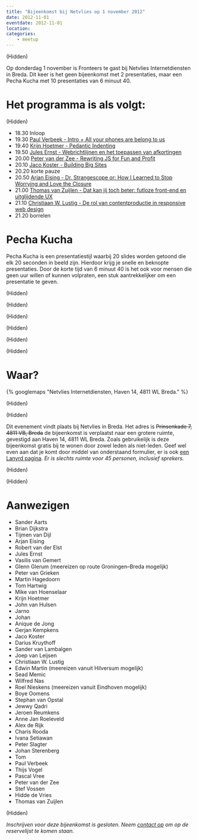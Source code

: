 ```yaml
---
title: "Bijeenkomst bij Netvlies op 1 november 2012"
date: 2012-11-01
eventdate: 2012-11-01
location: 
categories: 
    - meetup
---
```

(Hidden)

Op donderdag 1 november is Fronteers te gast bij Netvlies Internetdiensten in Breda. Dit keer is het geen bijeenkomst met 2 presentaties, maar een Pecha Kucha met 10 presentaties van 6 minuut 40.

# Het programma is als volgt:

(Hidden)

* 18.30 Inloop
* 19.30 [Paul Verbeek - Intro + All your phones are belong to us](/bijeenkomsten/2012/netvlies/all-your-phones-are-belong-to-us)
* 19.40 [Krijn Hoetmer - Pedantic Indenting](/bijeenkomsten/2012/netvlies/pedantic-indenting)
* 19.50 [Jules Ernst - Webrichtlijnen en het toepassen van afkortingen](/bijeenkomsten/2012/netvlies/webrichtlijnen-afk)
* 20.00 [Peter van der Zee - Rewriting JS for Fun and Profit](/bijeenkomsten/2012/netvlies/rewriting-js)
* 20.10 [Jaco Koster - Building Big Sites](/bijeenkomsten/2012/netvlies/building-big-sites)
* 20.20 korte pauze
* 20.50 [Arjan Eising - Dr. Strangescope or: How I Learned to Stop Worrying and Love the Closure](/bijeenkomsten/2012/netvlies/dr-strangescope)
* 21.00 [Thomas van Zuijlen - Dat kan jíj toch beter: futloze front-end en uitglijdende UX](/bijeenkomsten/2012/netvlies/dat-kan-jij-toch-beter)
* 21.10 [Christiaan W. Lustig - De rol van contentproductie in responsive web design](/bijeenkomsten/2012/netvlies/contentproductie-responsive-web-design)
* 21.20 borrelen

# Pecha Kucha

Pecha Kucha is een presentatiestijl waarbij 20 slides worden getoond die elk 20 seconden in beeld zijn. Hierdoor krijg je snelle en beknopte presentaties.
Door de korte tijd van 6 minuut 40 is het ook voor mensen die geen uur willen of kunnen volpraten, een stuk aantrekkelijker om een presentatie te geven.

(Hidden)

(Hidden)

(Hidden)

(Hidden)

(Hidden)

(Hidden)

# Waar?

{% googlemaps "Netvlies Internetdiensten, Haven 14, 4811 WL Breda." %}

(Hidden)

(Hidden)

Dit evenement vindt plaats bij Netvlies in Breda. Het adres is <strike>Prinsenkade 7, 4811 VB, Breda</strike> de bijeenkomst is verplaatst naar een grotere ruimte, gevestigd aan Haven 14, 4811 WL Breda. Zoals gebruikelijk is deze bijeenkomst gratis bij te wonen door zowel leden als niet-leden. Geef wel even aan dat je komt door middel van onderstaand formulier, er is ook [een Lanyrd pagina](http://lanyrd.com/2012/fronteers-netvlies/). *Er is slechts ruimte voor 45 personen, inclusief sprekers.*

(Hidden)

(Hidden)

# Aanwezigen

* Sander Aarts
* Brian Dijkstra
* Tijmen van Dijl
* Arjan Eising
* Robert van der Elst
* Jules Ernst
* Vasilis van Gemert
* Glenn Glerum (meereizen op route Groningen–Breda mogelijk)
* Peter van Grieken
* Martin Hagedoorn
* Tom Hartwig
* Mike van Hoenselaar
* Krijn Hoetmer
* John van Hulsen
* Jarno
* Johan
* Anique de Jong
* Gerjan Kempkens
* Jaco Koster
* Darius Kruythoff
* Sander van Lambalgen
* Joep van Leijsen
* Christiaan W. Lustig
* Edwin Martin (meereizen vanuit Hilversum mogelijk)
* Sead Memic
* Wilfred Nas
* Roel Nieskens (meereizen vanuit Eindhoven mogelijk)
* Boye Oomens
* Stephan van Opstal
* Jewwy Qadri
* Jeroen Reumkens
* Anne Jan Roeleveld
* Alex de Rijk
* Charis Rooda
* Ivana Setiawan
* Peter Slagter
* Johan Sterenberg
* Tom
* Paul Verbeek
* Thijs Vogel
* Pascal Vree
* Peter van der Zee
* Stef Vossen
* Hidde de Vries
* Thomas van Zuijlen

(Hidden)

*Inschrijven voor deze bijeenkomst is gesloten. Neem [contact op](/contact) om op de reservelijst te komen staan.*
